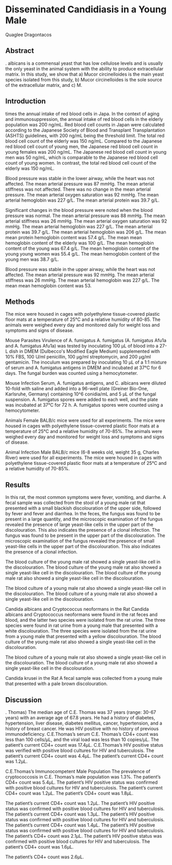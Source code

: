 # Disseminated Candidiasis in a Young Male
Quaglee Dragontacos


## Abstract

. albicans is a commensal yeast that has low cellulose levels and is usually the only yeast in the animal system with the ability to produce extracellular matrix. In this study, we show that a) Mucor circinelloides is the main yeast species isolated from this study, b) Mucor circinelloides is the sole source of the extracellular matrix, and c) M.


## Introduction
 times the annual intake of red blood cells in Japa. In the context of aging and immunosuppression, the annual intake of red blood cells in the elderly population was 200 ng/mL. Red blood cell counts in Japan were calculated according to the Japanese Society of Blood and Transplant Transplantation (ASHTS) guidelines, with 200 ng/mL being the threshold limit. The total red blood cell count of the elderly was 150 ng/mL. Compared to the Japanese red blood cell count of young men, the Japanese red blood cell count in young females was 200 ng/mL. The Japanese red blood cell count in young men was 50 ng/mL, which is comparable to the Japanese red blood cell count of young women. In contrast, the total red blood cell count of the elderly was 150 ng/mL.

Blood pressure was stable in the lower airway, while the heart was not affected. The mean arterial pressure was 87 mmHg. The mean arterial stiffness was not affected. There was no change in the mean arterial pressure. The mean arterial oxygen saturation was 92 mmHg. The mean arterial hemoglobin was 227 g/L. The mean arterial protein was 39.7 g/L.

Significant changes in the blood pressure were noted when the blood pressure was normal. The mean arterial pressure was 88 mmHg. The mean arterial stiffness was 26 mmHg. The mean arterial oxygen saturation was 92 mmHg. The mean arterial hemoglobin was 227 g/L. The mean arterial protein was 39.7 g/L. The mean arterial hemoglobin was 206 g/L. The mean mean protein hemoglobin content was 57.4 g/L. The mean mean hemoglobin content of the elderly was 100 g/L. The mean hemoglobin content of the young was 67.4 g/L. The mean hemoglobin content of the young young women was 55.4 g/L. The mean hemoglobin content of the young men was 38.7 g/L.

Blood pressure was stable in the upper airway, while the heart was not affected. The mean arterial pressure was 92 mmHg. The mean arterial stiffness was 26 mmHg. The mean arterial hemoglobin was 227 g/L. The mean mean hemoglobin content was 53.


## Methods
The mice were housed in cages with polyethylene tissue-covered plastic floor mats at a temperature of 25°C and a relative humidity of 80-85. The animals were weighed every day and monitored daily for weight loss and symptoms and signs of disease.

Mouse Parasites
Virulence of A. fumigatus A. fumigatus (A. fumigatus Afu1a and A. fumigatus Afu1a) was tested by inoculating 100 µL of blood into a 27-L dish in DMEM (Dulbecco's Modified Eagle Medium) supplemented with 10% FBS, 100 U/ml penicillin, 100 µg/ml streptomycin, and 200 µg/ml gentamicin. The inoculum was prepared by inoculating 10 µL of a 1:1 mixture of serum and A. fumigatus antigens in DMEM and incubated at 37°C for 6 days. The fungal burden was counted using a hemocytometer.

Mouse Infection
Serum, A. fumigatus antigens, and C. albicans were diluted 10-fold with saline and added into a 96-well plate (Greiner Bio-One, Karlsruhe, Germany) containing 10^6 conidia/mL and 5 µL of the fungal suspension. A. fumigatus spores were added to each well, and the plate was incubated at 37°C for 72 h. A. fumigatus spores were counted using a hemocytometer.

Animals
Female BALB/c mice were used for all experiments. The mice were housed in cages with polyethylene tissue-covered plastic floor mats at a temperature of 25°C and a relative humidity of 70-85%. The animals were weighed every day and monitored for weight loss and symptoms and signs of disease.

Animal Infection
Male BALB/c mice (6-8 weeks old, weight 35 g, Charles River) were used for all experiments. The mice were housed in cages with polyethylene tissue-covered plastic floor mats at a temperature of 25°C and a relative humidity of 70-85%.


## Results
In this rat, the most common symptoms were fever, vomiting, and diarrhe. A fecal sample was collected from the stool of a young male rat that presented with a small blackish discolouration of the upper side, followed by fever and fever and diarrhea. In the feces, the fungus was found to be present in a large quantity, and the microscopic examination of the fungus revealed the presence of large yeast-like cells in the upper part of the discolouration. This also indicates the presence of a clonal infection. The fungus was found to be present in the upper part of the discolouration. The microscopic examination of the fungus revealed the presence of small yeast-like cells in the upper part of the discolouration. This also indicates the presence of a clonal infection.

The blood culture of the young male rat showed a single yeast-like cell in the discolouration. The blood culture of the young male rat also showed a single yeast-like cell in the discolouration. The blood culture of the young male rat also showed a single yeast-like cell in the discolouration.

The blood culture of a young male rat also showed a single yeast-like cell in the discolouration. The blood culture of a young male rat also showed a single yeast-like cell in the discolouration.

Candida albicans and Cryptococcus neoformans in the Rat
Candida albicans and Cryptococcus neoformans were found in the rat feces and blood, and the latter two species were isolated from the rat urine. The three species were found in rat urine from a young male that presented with a white discolouration. The three species were isolated from the rat urine from a young male that presented with a yellow discolouration. The blood culture of the young male rat also showed a single yeast-like cell in the discolouration.

The blood culture of a young male rat also showed a single yeast-like cell in the discolouration. The blood culture of a young male rat also showed a single yeast-like cell in the discolouration.

Candida krusei in the Rat
A fecal sample was collected from a young male that presented with a pale brown discolouration.


## Discussion
. Thomas)
The median age of C.E. Thomas was 37 years (range: 30-67 years) with an average age of 67.8 years. He had a history of diabetes, hypertension, liver disease, diabetes mellitus, cancer, hypertension, and a history of breast cancer. He was HIV positive with no history of previous immunodeficiency. C.E.Thomas’s serum C.E. Thomas’s CD4+ count was less than 100 cells/µL, and the viral load was less than 10 copies/µL. The patient’s current CD4+ count was 17.4µL. C.E.Thomas’s HIV positive status was verified with positive blood cultures for HIV and tuberculosis. The patient’s current CD4+ count was 4.4µL. The patient’s current CD4+ count was 1.2µL.

C.E.Thomas’s Immunocompetent Male Population
The prevalence of cryptococcosis in C.E. Thomas’s male population was 1.3%. The patient’s CD4+ count was 5.4µL. The patient’s HIV positive status was confirmed with positive blood cultures for HIV and tuberculosis. The patient’s current CD4+ count was 1.2µL. The patient’s CD4+ count was 1.8µL.

The patient’s current CD4+ count was 1.2µL. The patient’s HIV positive status was confirmed with positive blood cultures for HIV and tuberculosis. The patient’s current CD4+ count was 1.3µL. The patient’s HIV positive status was confirmed with positive blood cultures for HIV and tuberculosis. The patient’s current CD4+ count was 1.4µL. The patient’s HIV positive status was confirmed with positive blood cultures for HIV and tuberculosis. The patient’s CD4+ count was 2.1µL. The patient’s HIV positive status was confirmed with positive blood cultures for HIV and tuberculosis. The patient’s CD4+ count was 1.6µL.

The patient’s CD4+ count was 2.6µL.
